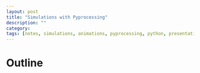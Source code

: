 ```yaml
---
layout: post
title: "Simulations with Pyprocessing"
description: ""
category: 
tags: [notes, simulations, animations, pyprocessing, python, presentations]
---
```

[1]: http://www.drbunsen.org/designing-a-beamer-template-theme/

# Outline
